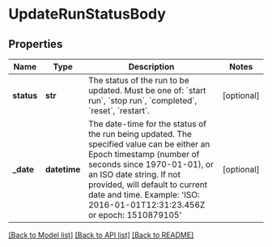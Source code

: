 # UpdateRunStatusBody

## Properties
Name | Type | Description | Notes
------------ | ------------- | ------------- | -------------
**status** | **str** | The status of the run to be updated. Must be one of: &#x60;start run&#x60;, &#x60;stop run&#x60;, &#x60;completed&#x60;, &#x60;reset&#x60;, &#x60;restart&#x60;. | [optional] 
**_date** | **datetime** | The date-time for the status of the run being updated. The specified value can be either an Epoch timestamp (number of seconds since 1970-01-01), or an ISO date string. If not provided, will default to current date and time. Example:  &#x27;ISO: 2016-01-01T12:31:23.456Z or epoch: 1510879105&#x27;  | [optional] 

[[Back to Model list]](../README.md#documentation-for-models) [[Back to API list]](../README.md#documentation-for-api-endpoints) [[Back to README]](../README.md)

